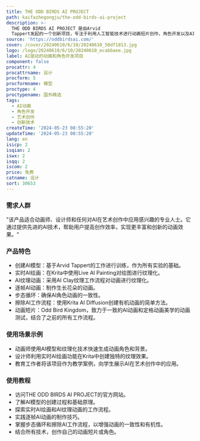 ```yaml
---
title: THE ODD BIRDS AI PROJECT
path: kaifazhegongju/the-odd-birds-ai-project
description: >-
  THE ODD BIRDS AI PROJECT 是由Arvid
  Tappert发起的一个创新项目，专注于利用人工智能技术进行动画短片创作、角色开发以及AI模型的构建和训练。该项目通过结合AI技术与艺术创作，探索了动画制作的新领域，为动画师和设计师提供了一种全新的工作方式。
source: 'https://oddbirdsai.com/'
cover: /cover/20240610/6/10/20240610_58df1813.jpg
logo: /logo/20240610/6/10/20240610_ecabbaee.jpg
label: AI驱动的动画和角色开发项目
component: false
procattr: 4
procattrname: 设计
procform: 5
procformname: 模型
proctype: 4
proctypename: 国外精选
tags:
  - AI动画
  - 角色开发
  - 艺术创作
  - 创新技术
createTime: '2024-05-23 08:55:20'
updateTime: '2024-05-23 08:55:20'
lang: en
isicp: 2
isqian: 2
iswx: 2
isqq: 2
iscom: 2
price: 免费
catname: 设计
sort: 30653
---
```




### 需求人群
"该产品适合动画师、设计师和任何对AI在艺术创作中应用感兴趣的专业人士。它通过提供先进的AI技术，帮助用户提高创作效率，实现更丰富和创新的动画效果。"

### 产品特色
* 创建AI模型：基于Arvid Tappert的工作进行训练，作为所有实验的基础。
* 实时AI绘画：在Krita中使用Live AI Painting对绘图进行纹理化。
* AI纹理动画：采用AI Clay纹理工作流程对动画进行纹理化。
* 逐帧AI动画：制作生长花朵的动画。
* 步态循环：确保AI角色动画的一致性。
* 擦除AI工作流程：使用Krita AI Diffusion创建有机动画的简单方法。
* 动画短片：Odd Bird Kingdom，致力于一致的AI动画和定格动画美学的动画测试，结合了之前的所有工作流程。

### 使用场景示例
* 动画师使用AI模型和纹理化技术快速生成动画角色和背景。
* 设计师利用实时AI绘画功能在Krita中创建独特的纹理效果。
* 教育工作者将该项目作为教学案例，向学生展示AI在艺术创作中的应用。

### 使用教程
* 访问THE ODD BIRDS AI PROJECT的官方网站。
* 了解AI模型的创建过程和基础原理。
* 探索实时AI绘画和AI纹理动画的工作流程。
* 实践逐帧AI动画的制作技巧。
* 掌握步态循环和擦除AI工作流程，以增强动画的一致性和有机性。
* 结合所有技术，创作自己的动画短片或角色。

  
